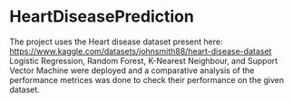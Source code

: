 # HeartDiseasePrediction
The project uses the Heart disease dataset present here: https://www.kaggle.com/datasets/johnsmith88/heart-disease-dataset
Logistic Regression, Random Forest, K-Nearest Neighbour, and Support Vector Machine were deployed and a comparative analysis of the performance metrices was done to check their performance on the given dataset.

